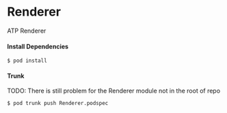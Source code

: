 Renderer
================

ATP Renderer

#### Install Dependencies

```
$ pod install
```

#### Trunk

TODO: There is still problem for the Renderer module not in the root of repo

```
$ pod trunk push Renderer.podspec
```